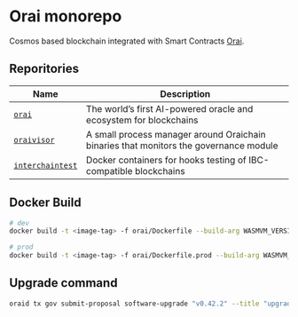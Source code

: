 # Orai monorepo

Cosmos based blockchain integrated with Smart Contracts [Orai](https://orai.io).

## Reporitories

| Name                               | Description                                                                           |
| ---------------------------------- | ------------------------------------------------------------------------------------- |
| [`orai`](orai)                     | The world’s first AI-powered oracle and ecosystem for blockchains                     |
| [`oraivisor`](oraivisor)           | A small process manager around Oraichain binaries that monitors the governance module |
| [`interchaintest`](interchaintest) | Docker containers for hooks testing of IBC-compatible blockchains                     |

## Docker Build

```bash
# dev
docker build -t <image-tag> -f orai/Dockerfile --build-arg WASMVM_VERSION=v1.5.2 --build-arg VERSION=v0.42.2 .

# prod
docker build -t <image-tag> -f orai/Dockerfile.prod --build-arg WASMVM_VERSION=v1.5.2 --build-arg VERSION=v0.42.2 .
```

## Upgrade command

```bash
oraid tx gov submit-proposal software-upgrade "v0.42.2" --title "upgrade Oraichain network to v0.42.2" --description "Please visit https://github.com/oraichain/orai/releases/tag/v0.42.2 to view the CHANGELOG for this upgrade" --from wallet --upgrade-height 21627705 --upgrade-info "https://github.com/oraichain/orai/releases/download/v0.42.2/manifest.json" --deposit 10000000orai --chain-id Oraichain -y -b block --gas-prices 0.001orai --gas 20000000 --node https://rpc.orai.io:443
```
